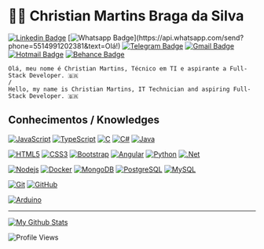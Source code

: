 # :man_technologist: Christian Martins Braga da Silva

[![Linkedin Badge](https://img.shields.io/badge/-LinkedIn-blue?style=flat-square&logo=Linkedin&logoColor=white&link=https://www.linkedin.com/in/ceagamartins)](https://www.linkedin.com/in/ceagamartins/)
[![Whatsapp Badge](https://img.shields.io/badge/-Whatsapp-4CA143?style=flat-square&labelColor=4CA143&logo=whatsapp&logoColor=white&link=https://api.whatsapp.com/send?phone=5514991202381&text=Olá!)](https://api.whatsapp.com/send?phone=5514991202381&text=Olá!)
[![Telegram Badge](https://img.shields.io/badge/-Telegram-1ca0f1?style=flat-square&labelColor=1ca0f1&logo=telegram&logoColor=white&link=https://t.me/ceagamartins)](https://t.me/ceagamartins)
[![Gmail Badge](https://img.shields.io/badge/-Gmail-c14438?style=flat-square&logo=Gmail&logoColor=white&link=mailto:ceagamartins@gmail.com)](mailto:ceagamartins@gmail.com)
[![Hotmail Badge](https://img.shields.io/badge/-Hotmail-0078D4?style=flat-square&logo=microsoft-outlook&logoColor=white&link=mailto:martins.christian@live.com)](mailto:martins.christian@live.com)
[![Behance Badge](https://img.shields.io/badge/-Behance-3f4cce?style=flat-square&logo=behance&logoColor=white&link=https://www.behance.net/ceagamartins)](https://www.behance.net/ceagamartins)

    Olá, meu nome é Christian Martins, Técnico em TI e aspirante a Full-Stack Developer. 🇧🇷
    /
    Hello, my name is Christian Martins, IT Technician and aspiring Full-Stack Developer. 🇧🇷

## Conhecimentos / Knowledges

[![JavaScript](https://img.shields.io/badge/-JavaScript-black?style=flat-square&logo=javascript&link=https://github.com/ceagamartins/)](https://github.com/ceagamartins/)
[![TypeScript](https://img.shields.io/badge/-TypeScript-007ACC?style=flat-square&logo=typescript&link=https://github.com/ceagamartins/)](https://github.com/ceagamartins/)
[![C](https://img.shields.io/badge/-A8B9CC?style=flat-square&logo=c&logoColor=white&link=https://github.com/ceagamartins/)](https://github.com/ceagamartins/)
[![C#](https://img.shields.io/badge/-CSharp-5b3c9e?style=flat-square&logo=c-sharp&logoColor=white&link=https://github.com/ceagamartins/)](https://github.com/ceagamartins/)
[![Java](https://img.shields.io/badge/-Java-E25822?style=flat-square&logo=Java&logoColor=white&link=https://github.com/ceagamartins/)](https://github.com/ceagamartins/)

[![HTML5](https://img.shields.io/badge/-HTML5-E34F26?style=flat-square&logo=html5&logoColor=white&link=https://github.com/ceagamartins/)](https://github.com/ceagamartins/)
[![CSS3](https://img.shields.io/badge/-CSS3-1572B6?style=flat-square&logo=css3&link=https://github.com/ceagamartins/)](https://github.com/ceagamartins/)
[![Bootstrap](https://img.shields.io/badge/-Bootstrap-563D7C?style=flat-square&logo=bootstrap&link=https://github.com/ceagamartins/)](https://github.com/ceagamartins/)
[![Angular](https://img.shields.io/badge/-Angular-DD0031?style=flat-square&logo=angular&link=https://github.com/ceagamartins/)](https://github.com/ceagamartins/)
[![Python](https://img.shields.io/badge/-Python-001ef1?style=flat-square&logo=python&logoColor=white&link=https://github.com/ceagamartins/)](https://github.com/ceagamartins/)
[![.Net](https://img.shields.io/badge/-000000?style=flat-square&logo=.net&logoColor=white&link=https://github.com/ceagamartins/)](https://github.com/ceagamartins/)

[![Nodejs](https://img.shields.io/badge/-Nodejs-black?style=flat-square&logo=Node.js&link=https://github.com/ceagamartins/)](https://github.com/ceagamartins/)
[![Docker](https://img.shields.io/badge/-Docker-black?style=flat-square&logo=docker&link=https://github.com/ceagamartins/)](https://github.com/ceagamartins/)
[![MongoDB](https://img.shields.io/badge/-MongoDB-black?style=flat-square&logo=mongodb&link=https://github.com/ceagamartins/)](https://github.com/ceagamartins/)
[![PostgreSQL](https://img.shields.io/badge/-PostgreSQL-336791?style=flat-square&logo=postgresql&link=https://github.com/ceagamartins/)](https://github.com/ceagamartins/)
[![MySQL](https://img.shields.io/badge/-MySQL-black?style=flat-square&logo=mysql&link=https://github.com/ceagamartins/)](https://github.com/ceagamartins/)

[![Git](https://img.shields.io/badge/-Git-black?style=flat-square&logo=git&link=https://github.com/ceagamartins/)](https://github.com/ceagamartins/)
[![GitHub](https://img.shields.io/badge/-GitHub-181717?style=flat-square&logo=github&link=https://github.com/ceagamartins/)](https://github.com/ceagamartins/)

[![Arduino](https://img.shields.io/badge/-Arduino-black?style=flat-square&logo=Arduino&link=https://github.com/ceagamartins/)](https://github.com/ceagamartins/)

---
[![My Github Stats](https://github-readme-stats.vercel.app/api?username=ceagamartins&show_icons=true&title_color=fff&icon_color=79ff97&text_color=9f9f9f&bg_color=151515)](https://github.com/ceagamartins)

![Profile Views](https://komarev.com/ghpvc/?username=ceagamartins&color=blue)
